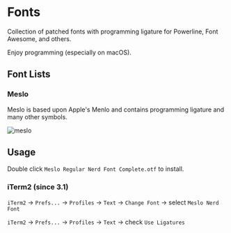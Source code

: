 # Fonts

Collection of patched fonts with programming ligature for Powerline, Font Awesome, and others.

Enjoy programming (especially on macOS).

## Font Lists

### Meslo

Meslo is based upon Apple's Menlo and contains programming ligature and many other symbols.

![meslo](https://github.com/taohex/fonts/blob/gh-pages/images/meslo.png)

## Usage

Double click `Meslo Regular Nerd Font Complete.otf` to install.

### iTerm2 (since 3.1)

`iTerm2` -> `Prefs...` -> `Profiles` -> `Text` -> `Change Font` -> select `Meslo Nerd Font`

`iTerm2` -> `Prefs...` -> `Profiles` -> `Text` -> check `Use Ligatures`

